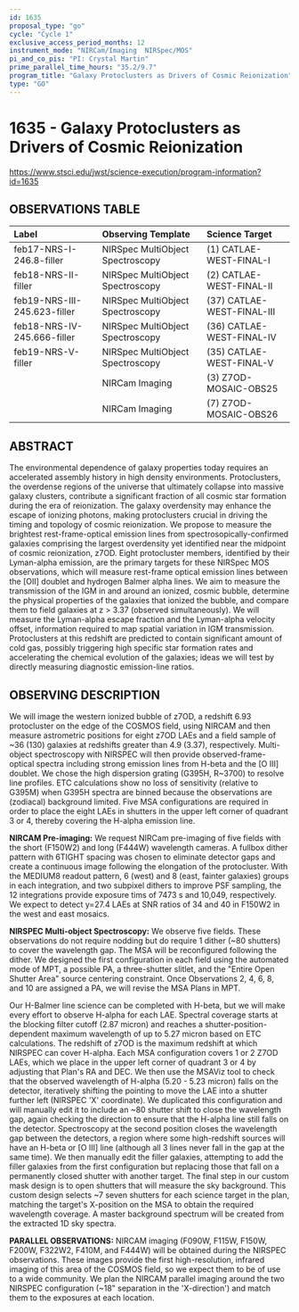 ```yaml
---
id: 1635
proposal_type: "go"
cycle: "Cycle 1"
exclusive_access_period_months: 12
instrument_mode: "NIRCam/Imaging  NIRSpec/MOS"
pi_and_co_pis: "PI: Crystal Martin"
prime_parallel_time_hours: "35.2/9.7"
program_title: "Galaxy Protoclusters as Drivers of Cosmic Reionization"
type: "GO"
---
```

# 1635 - Galaxy Protoclusters as Drivers of Cosmic Reionization
https://www.stsci.edu/jwst/science-execution/program-information?id=1635
## OBSERVATIONS TABLE
| Label                          | Observing Template              | Science Target             |
| :----------------------------- | :------------------------------ | :------------------------- |
| feb17-NRS-I-246.8-filler       | NIRSpec MultiObject Spectroscopy | (1) CATLAE-WEST-FINAL-I    |
| feb18-NRS-II-filler            | NIRSpec MultiObject Spectroscopy | (2) CATLAE-WEST-FINAL-II   |
| feb19-NRS-III-245.623-filler   | NIRSpec MultiObject Spectroscopy | (37) CATLAE-WEST-FINAL-III |
| feb18-NRS-IV-245.666-filler    | NIRSpec MultiObject Spectroscopy | (36) CATLAE-WEST-FINAL-IV  |
| feb19-NRS-V-filler             | NIRSpec MultiObject Spectroscopy | (35) CATLAE-WEST-FINAL-V   |
|                                | NIRCam Imaging                  | (3) Z7OD-MOSAIC-OBS25      |
|                                | NIRCam Imaging                  | (7) Z7OD-MOSAIC-OBS26      |

## ABSTRACT

The environmental dependence of galaxy properties today requires an accelerated assembly history in high density environments. Protoclusters, the overdense regions of the universe that ultimately collapse into massive galaxy clusters, contribute a significant fraction of all cosmic star formation during the era of reionization. The galaxy overdensity may enhance the escape of ionizing photons, making protoclusters crucial in driving the timing and topology of cosmic reionization. We propose to measure the brightest rest-frame-optical emission lines from spectrosopically-confirmed galaxies comprising the largest overdensity yet identified near the midpoint of cosmic reionization, z7OD. Eight protocluster members, identified by their Lyman-alpha emission, are the primary targets for these NIRSpec MOS observations, which will measure rest-frame optical emission lines between the [OII] doublet and hydrogen Balmer alpha lines. We aim to measure the transmission of the IGM in and around an ionized, cosmic bubble, determine the physical properties of the galaxies that ionized the bubble, and compare them to field galaxies at z > 3.37 (observed simultaneously). We will measure the Lyman-alpha escape fraction and the Lyman-alpha velocity offset, information required to map spatial variation in IGM transmission. Protoclusters at this redshift are predicted to contain significant amount of cold gas, possibly triggering high specific star formation rates and accelerating the chemical evolution of the galaxies; ideas we will test by directly measuring diagnostic emission-line ratios.

## OBSERVING DESCRIPTION

We will image the western ionized bubble of z7OD, a redshift 6.93 protocluster on the edge of the COSMOS field, using NIRCAM and then measure astrometric positions for eight z7OD LAEs and a field sample of ~36 (130) galaxies at redshifts greater than 4.9 (3.37), respectively. Multi-object spectroscopy with NIRSPEC will then provide observed-frame-optical spectra including strong emission lines from H-beta and the [O III] doublet. We chose the high dispersion grating (G395H, R~3700) to resolve line profiles. ETC calculations show no loss of sensitivity (relative to G395M) when G395H spectra are binned because the observations are (zodiacal) background limited. Five MSA configurations are required in order to place the eight LAEs in shutters in the upper left corner of quadrant 3 or 4, thereby covering the H-alpha emission line.

**NIRCAM Pre-imaging:**
We request NIRCam pre-imaging of five fields with the short (F150W2) and long (F444W) wavelength cameras. A fullbox dither pattern with 6TIGHT spacing was chosen to eliminate detector gaps and create a continuous image following the elongation of the protocluster. With the MEDIUM8 readout pattern, 6 (west) and 8 (east, fainter galaxies) groups in each integration, and two subpixel dithers to improve PSF sampling, the 12 integrations provide exposure tims of 7473 s and 10,049, respectively. We expect to detect y=27.4 LAEs at SNR ratios of 34 and 40 in F150W2 in the west and east mosaics.

**NIRSPEC Multi-object Spectroscopy:**
We observe five fields. These observations do not require nodding but do require 1 dither (~80 shutters) to cover the wavelength gap. The MSA will be reconfigured following the dither. We designed the first configuration in each field using the automated mode of MPT, a possible PA, a three-shutter slitlet, and the "Entire Open Shutter Area" source centering constraint. Once Observations 2, 4, 6, 8, and 10 are assigned a PA, we will revise the MSA Plans in MPT.

Our H-Balmer line science can be completed with H-beta, but we will make every effort to observe H-alpha for each LAE. Spectral coverage starts at the blocking filter cutoff (2.87 micron) and reaches a shutter-position-dependent maximum wavelength of up to 5.27 micron based on ETC calculations. The redshift of z7OD is the maximum redshift at which NIRSPEC can cover H-alpha. Each MSA configuration covers 1 or 2 Z7OD LAEs, which we place in the upper left corner of quadrant 3 or 4 by adjusting that Plan's RA and DEC. We then use the MSAViz tool to check that the observed wavelength of H-alpha (5.20 - 5.23 micron) falls on the detector, iteratively shifting the pointing to move the LAE into a shutter further left (NIRSPEC 'X' coordinate). We duplicated this configuration and will manually edit it to include an ~80 shutter shift to close the wavelength gap, again checking the direction to ensure that the H-alpha line still falls on the detector. Spectroscopy at the second position closes the wavelength gap between the detectors, a region where some high-redshift sources will have an H-beta or [O III] line (although all 3 lines never fall in the gap at the same time). We then manually edit the filler galaxies, attempting to add the filler galaxies from the first configuration but replacing those that fall on a permanently closed shutter with another target. The final step in our custom mask design is to open shutters that will measure the sky background. This custom design selects ~7 seven shutters for each science target in the plan, matching the target's X-position on the MSA to obtain the required wavelength coverage. A master background spectrum will be created from the extracted 1D sky spectra.

**PARALLEL OBSERVATIONS:**
NIRCAM imaging (F090W, F115W, F150W, F200W, F322W2, F410M, and F444W) will be obtained during the NIRSPEC observations. These images provide the first high-resolution, infrared imaging of this area of the COSMOS field, so we expect them to be of use to a wide community. We plan the NIRCAM parallel imaging around the two NIRSPEC configuration (~18" separation in the 'X-direction') and match them to the exposures at each location.
